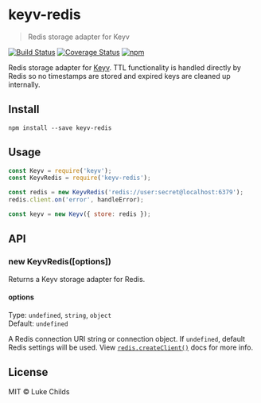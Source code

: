 # keyv-redis

> Redis storage adapter for Keyv

[![Build Status](https://travis-ci.org/lukechilds/keyv-redis.svg?branch=master)](https://travis-ci.org/lukechilds/keyv-redis)
[![Coverage Status](https://coveralls.io/repos/github/lukechilds/keyv-redis/badge.svg?branch=master)](https://coveralls.io/github/lukechilds/keyv-redis?branch=master)
[![npm](https://img.shields.io/npm/v/keyv-redis.svg)](https://www.npmjs.com/package/keyv-redis)

Redis storage adapter for [Keyv](https://github.com/lukechilds/keyv). TTL functionality is handled directly by Redis so no timestamps are stored and expired keys are cleaned up internally.

## Install

```shell
npm install --save keyv-redis
```

## Usage

```js
const Keyv = require('keyv');
const KeyvRedis = require('keyv-redis');

const redis = new KeyvRedis('redis://user:secret@localhost:6379');
redis.client.on('error', handleError);

const keyv = new Keyv({ store: redis });
```

## API

### new KeyvRedis([options])

Returns a Keyv storage adapter for Redis.

#### options

Type: `undefined`, `string`, `object`<br>
Default: `undefined`

A Redis connection URI string or connection object. If `undefined`, default Redis settings will be used. View [`redis.createClient()`](https://github.com/NodeRedis/node_redis#rediscreateclient) docs for more info.

## License

MIT © Luke Childs
